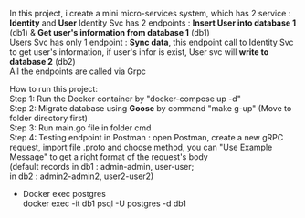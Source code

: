 In this project, i create a mini micro-services system, which has 2 service : **Identity** and **User** 
Identity Svc has 2 endpoints : **Insert User into database 1** (db1) & **Get user's information from database 1** (db1)  
Users Svc has only 1 endpoint : **Sync data**, this endpoint call to Identity Svc to get user's information, if user's infor is exist, User svc will **write to database 2** (db2)  
All the endpoints are called via Grpc  

How to run this project:  
Step 1: Run the Docker container by "docker-compose up -d"  
Step 2: Migrate database using **Goose** by command "make g-up" (Move to folder directory first)  
Step 3: Run main.go file in folder cmd  
Step 4: Testing endpoint in Postman : open Postman, create a new gRPC request, import file .proto and choose method, you can "Use Example Message" to get a right format of the request's body  
(default records in db1 : admin-admin, user-user;  
in db2 : admin2-admin2, user2-user2)  

- Docker exec postgres  
docker exec -it db1 psql -U postgres -d db1  

